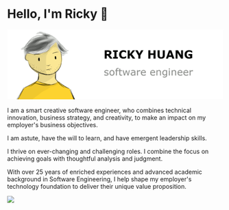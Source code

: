 # Hello, I'm Ricky :wave:
<img src="https://raw.githubusercontent.com/rickypc/rickypc/master/hero.png" alt="Ricky Huang - software engineer alongside a cartoon illustration of Ricky"/>
<p>I am a smart creative software engineer, who combines technical innovation, business strategy, and creativity, to make an impact on my employer's business objectives.</p>
<p>I am astute, have the will to learn, and have emergent leadership skills.</p>
<p>I thrive on ever-changing and challenging roles. I combine the focus on achieving goals with thoughtful analysis and judgment.</p>
<p>With over 25 years of enriched experiences and advanced academic background in Software Engineering, I help shape my employer's technology foundation to deliver their unique value proposition.</p>
<img src="https://hits.dwyl.com/rickypc/rickypc.svg"/>
